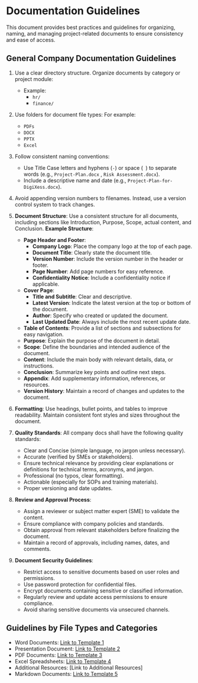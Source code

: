 # Documentation Guidelines

This document provides best practices and guidelines for organizing, naming, and managing project-related documents to ensure consistency and ease of access.


##  General Company Documentation Guidelines

1. Use a clear directory structure. Organize documents by category or project module:
   - Example:
     - `hr/`
     - `finance/`

1. Use folders for document file types:
    For example: 
   - `PDFs`
   - `DOCX`
   - `PPTX`
   - `Excel`
1. Follow consistent naming conventions:
   - Use Title Case letters and hyphens (`-`) or space (` `) to separate words (e.g., `Project-Plan.docx` , `Risk Assessment.docx`).
   - Include a descriptive name and date (e.g., `Project-Plan-for-DigiXess.docx`).

1. Avoid appending version numbers to filenames. Instead, use a version control system to track changes.

1. **Document Structure**: Use a consistent structure for all documents, including sections like Introduction, Purpose, Scope, actual content, and Conclusion.
   **Example Structure**:
   - **Page Header and Footer**:
     - **Company Logo**: Place the company logo at the top of each page.
     - **Document Title**: Clearly state the document title.
     - **Version Number**: Include the version number in the header or footer.
     - **Page Number**: Add page numbers for easy reference.
     - **Confidentiality Notice**: Include a confidentiality notice if applicable.
   - **Cover Page**:
     - **Title and Subtitle**: Clear and descriptive.
     - **Latest Version**: Indicate the latest version at the top or bottom of the document.
     - **Author**: Specify who created or updated the document.
     - **Last Updated Date**: Always include the most recent update date.
   - **Table of Contents**: Provide a list of sections and subsections for easy navigation.
   - **Purpose**: Explain the purpose of the document in detail.
   - **Scope**: Define the boundaries and intended audience of the document.
   - **Content**: Include the main body with relevant details, data, or instructions.
   - **Conclusion**: Summarize key points and outline next steps.
   - **Appendix**: Add supplementary information, references, or resources.
   - **Version History**: Maintain a record of changes and updates to the document.

1. **Formatting**: Use headings, bullet points, and tables to improve readability. Maintain consistent font styles and sizes throughout the document.

1. **Quality Standards**:
   All company docs shall have the following quality standards:
   - Clear and Concise  (simple language, no jargon unless necessary).
   - Accurate (verified by SMEs or stakeholders).
   - Ensure technical relevance by providing clear explanations or definitions for technical terms, acronyms, and jargon.
   - Professional (no typos, clear formatting).
   - Actionable (especially for SOPs and training materials).
   - Proper versioning and date updates.

1. **Review and Approval Process**:
   - Assign a reviewer or subject matter expert (SME) to validate the content.
   - Ensure compliance with company policies and standards.
   - Obtain approval from relevant stakeholders before finalizing the document.
   - Maintain a record of approvals, including names, dates, and comments.

1. **Document Security Guidelines**:
   - Restrict access to sensitive documents based on user roles and permissions.
   - Use password protection for confidential files.
   - Encrypt documents containing sensitive or classified information.
   - Regularly review and update access permissions to ensure compliance.
   - Avoid sharing sensitive documents via unsecured channels.

## Guidelines by File Types and Categories
 <!-- Add the link for it -->

- Word Documents: [Link to Template 1](link-to-template-1)
- Presentation Document: [Link to Template 2](link-to-template-2)
- PDF Documents: [Link to Template 3](link-to-template-3)
- Excel Spreadsheets: [Link to Template 4](link-to-template-4)
- Additional Resources: [Link to Additional Resources]
- Markdown Documents: [Link to Template 5](link-to-additional-resources)
<!-- Add more templates as needed -->




